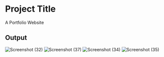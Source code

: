 # Project Title
A Portfolio Website
## Output
![Screenshot (32)](https://github.com/anshulbudhwal/javascript_projects/assets/72787705/f0b2dfdf-9169-4d60-9783-b91169cff271)
![Screenshot (37)](https://github.com/anshulbudhwal/javascript_projects/assets/72787705/50b18be4-d764-42d8-a57e-0023638ed79e)
![Screenshot (34)](https://github.com/anshulbudhwal/javascript_projects/assets/72787705/9074435d-1feb-421c-8cfc-3da716373219)
![Screenshot (35)](https://github.com/anshulbudhwal/javascript_projects/assets/72787705/5c17a09d-28b6-4425-9bee-b9e2d3a4db2a)
